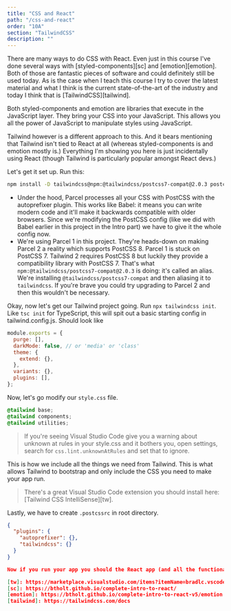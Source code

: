 ```yaml
---
title: "CSS and React"
path: "/css-and-react"
order: "10A"
section: "TailwindCSS"
description: ""
---
```


There are many ways to do CSS with React. Even just in this course I've done several ways with [styled-components][sc] and [emotion][emotion]. Both of those are fantastic pieces of software and could definitely still be used today. As is the case when I teach this course I try to cover the latest material and what I think is the current state-of-the-art of the industry and today I think that is [TailwindCSS][tailwind].

Both styled-components and emotion are libraries that execute in the JavaScript layer. They bring your CSS into your JavaScript. This allows you all the power of JavaScript to manipulate styles using JavaScript.

Tailwind however is a different approach to this. And it bears mentioning that Tailwind isn't tied to React at all (whereas styled-components is and emotion mostly is.) Everything I'm showing you here is just incidentally using React (though Tailwind is particularly popular amongst React devs.)

Let's get it set up. Run this:

```bash
npm install -D tailwindcss@npm:@tailwindcss/postcss7-compat@2.0.3 postcss@7.0.35 autoprefixer@9.8.6 @tailwindcss/postcss7-compat@2.0.3
```

- Under the hood, Parcel processes all your CSS with PostCSS with the autoprefixer plugin. This works like Babel: it means you can write modern code and it'll make it backwards compatible with older browsers. Since we're modifying the PostCSS config (like we did with Babel earlier in this project in the Intro part) we have to give it the whole config now.
- We're using Parcel 1 in this project. They're heads-down on making Parcel 2 a reality which supports PostCSS 8. Parcel 1 is stuck on PostCSS 7. Tailwind 2 requires PostCSS 8 but luckily they provide a compatibility library with PostCSS 7. That's what `npm:@tailwindcss/postcss7-compat@2.0.3` is doing: it's called an alias. We're installing `@tailwindcss/postcss7-compat` and then aliasing it to `tailwindcss`. If you're brave you could try upgrading to Parcel 2 and then this wouldn't be necessary.

Okay, now let's get our Tailwind project going. Run `npx tailwindcss init`. Like `tsc init` for TypeScript, this will spit out a basic starting config in tailwind.config.js. Should look like

```javascript
module.exports = {
  purge: [],
  darkMode: false, // or 'media' or 'class'
  theme: {
    extend: {},
  },
  variants: {},
  plugins: [],
};
```

Now, let's go modify our `style.css` file.

```css
@tailwind base;
@tailwind components;
@tailwind utilities;
```

> If you're seeing Visual Studio Code give you a warning about unknown at rules in your style.css and it bothers you, open settings, search for `css.lint.unknownAtRules` and set that to ignore.

This is how we include all the things we need from Tailwind. This is what allows Tailwind to bootstrap and only include the CSS you need to make your app run.

> There's a great Visual Studio Code extension you should install here: [Tailwind CSS IntelliSense][tw].

Lastly, we have to create `.postcssrc` in root directory.

```json
{
  "plugins": {
    "autoprefixer": {},
    "tailwindcss": {}
  }
}

Now if you run your app you should the React app (and all the functionality should work) but it won't have any style. We're going to quickly restyle this whole app to show you how great Tailwind is and how quickly it lets you go.

[tw]: https://marketplace.visualstudio.com/items?itemName=bradlc.vscode-tailwindcss
[sc]: https://btholt.github.io/complete-intro-to-react/
[emotion]: https://btholt.github.io/complete-intro-to-react-v5/emotion
[tailwind]: https://tailwindcss.com/docs
